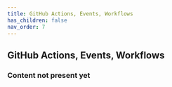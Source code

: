 ```yaml
---
title: GitHub Actions, Events, Workflows
has_children: false
nav_order: 7
---
```



## GitHub Actions, Events, Workflows

### Content not present yet